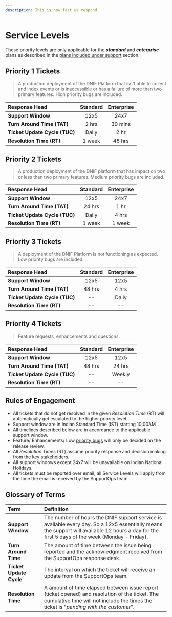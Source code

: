 ```yaml
---
description: This is how fast we respond
---
```


# Service Levels

These priority levels are only applicable for the _**standard**_ and _**enterprise**_ plans as described in the [plans included under support](../coverage/plans-included-under-support.md) section.

## Priority 1 Tickets

> A production deployment of the DNIF Platform that isn't able to collect and index events or is inaccessible or has a failure of more than two primary features. High priority bugs are included.

| Response Head | Standard | Enterprise |
| :--- | :---: | :---: |
| **Support Window** | 12x5 | 24x7 |
| **Turn Around Time \(TAT\)** | 2 hrs | 30 mins |
| **Ticket Update Cycle \(TUC\)** | Daily | 2 hr |
| **Resolution Time \(RT\)** | 1 week | 48 hrs |

## Priority 2 Tickets

> A production deployment of the DNIF platform that has impact on two or less than two primary features. Medium priority bugs are included.

| Response Head | Standard | Enterprise |
| :--- | :---: | :---: |
| **Support Window** | 12x5 | 24x7 |
| **Turn Around Time \(TAT\)** | 24 hrs | 1 hr |
| **Ticket Update Cycle \(TUC\)** | Daily | 4 hrs |
| **Resolution Time \(RT\)** | 1 week | 1 week |

## Priority 3 Tickets

> A deployment of the DNIF Platform is not functioning as expected. Low priority bugs are included.

| Response Head | Standard | Enterprise |
| :--- | :---: | :---: |
| **Support Window** | 12x5 | 12x5 |
| **Turn Around Time \(TAT\)** | 48 hrs | 4 hrs |
| **Ticket Update Cycle \(TUC\)** | -- | Daily |
| **Resolution Time \(RT\)** | -- | -- |

## Priority 4 Tickets

> Feature requests, enhancements and questions.

| Response Head | Standard | Enterprise |
| :--- | :---: | :---: |
| **Support Window** | 12x5 | 12x5 |
| **Turn Around Time \(TAT\)** | 48 hrs | 24 hrs |
| **Ticket Update Cycle \(TUC\)** | -- | Weekly |
| **Resolution Time \(RT\)** | -- | -- |

## Rules of Engagement

* All tickets that do not get resolved in the given _Resolution Time_ \(RT\) will automatically get escalated to the higher priority level.
* Support window are in Indian Standard Time \(IST\) starting 10:00AM
* All timelines described below are in accordance to the applicable support window.
* Feature/ Enhancements/ Low [priority bugs](bug-priority-levels.md) will only be decided on the release review.
* All _Resolution Times_ \(RT\) assume priority response and decision making from the key stakeholders.
* All support windows except 24x7 will be unavailable on Indian National Holidays.
* All tickets must be reported over email, all Service Levels will apply from the time the email is received by the SupportOps team.

## Glossary of Terms

| Term | Definition |
| :--- | :--- |
| **Support Window** | The number of hours the DNIF support service is available every day. So a 12x5 essentially means the support will available 12 hours a day for the first 5 days of the week \(Monday - Friday\). |
| **Turn Around Time** | The amount of time between the issue being reported and the acknowledgment received from the SupportOps response desk. |
| **Ticket Update Cycle** | The interval on which the ticket will receive an update from the SupportOps team. |
| **Resolution Time** | A amount of time elapsed between issue report \(ticket opened\) and resolution of the ticket. The cumulative time will not include the times the ticket is "_pending with the customer_". |

